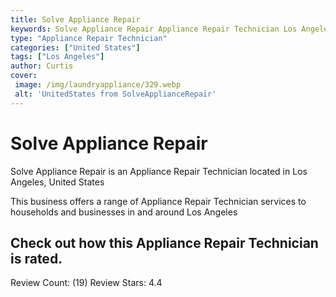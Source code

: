```yaml
---
title: Solve Appliance Repair
keywords: Solve Appliance Repair Appliance Repair Technician Los Angeles United States 
type: "Appliance Repair Technician"
categories: ["United States"]
tags: ["Los Angeles"]
author: Curtis
cover:
 image: /img/laundryappliance/329.webp
 alt: 'UnitedStates from SolveApplianceRepair'
---
```


# Solve Appliance Repair
Solve Appliance Repair is an Appliance Repair Technician located in Los Angeles, United States

This business offers a range of Appliance Repair Technician services to households and businesses in and around Los Angeles

## Check out how this Appliance Repair Technician is rated.
Review Count: (19)
Review Stars: 4.4
